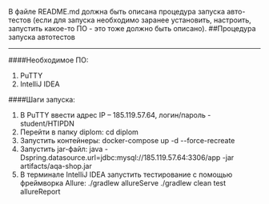 В файле README.md должна быть описана процедура запуска авто-тестов (если для запуска необходимо заранее установить,
настроить, запустить какое-то ПО - это тоже должно быть описано).
##Процедура запуска автотестов
***
####Необходимое ПО:
1. PuTTY
2. IntelliJ IDEA

####Шаги запуска:
1. В PuTTY ввести адрес IP – 185.119.57.64, логин/пароль - student/HTIPDN
2. Перейти в папку diplom:
   cd diplom
3. Запустить контейнеры:
   docker-compose up -d --force-recreate
4. Запустить jar-файл:
   java -Dspring.datasource.url=jdbc:mysql://185.119.57.64:3306/app -jar artifacts/aqa-shop.jar
5. В терминале IntelliJ IDEA запустить тестирование с помощью фреймворка Allure:
   ./gradlew allureServe
   ./gradlew clean test allureReport
